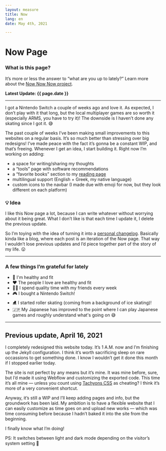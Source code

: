 ```yaml
---
layout: measure
title: Now
lang: en
date: May 4th, 2021

---
```

# Now Page

### What is this page?

It’s more or less the answer to “what are you up to lately?” Learn more about the [Now Now Now project](https://nownownow.com/about).

**Latest Update: {{ page.date }}**

***

I got a Nintendo Switch a couple of weeks ago and love it. As expected, I don’t play with it that long, but the local multiplayer games are so worth it (especially ARMS, you have to try it)! The downside is I haven’t done any skating since I got it. 😅

The past couple of weeks I’ve been making small improvements to this websites on a regular basis. It’s so much better than stressing over big redesigns! I’ve made peace with the fact it’s gonna be a constant WIP, and that’s freeing. Whenever I get an idea, I start building it. Right now I’m working on adding:
- a space for writing/sharing my thoughts
- a “tools” page with software recommendations
- a “favorite books” section to my [reading page](/reading)
- multilingual support (English + Greek, my native language)
- custom icons to the navbar (I made due with emoji for now, but they look different on each platform)

### 💡 Idea
I like this Now page a lot, because I can write whatever without worrying about it being great. What I don’t like is that each time I update it, I delete the previous update.

So I’m toying with the idea of turning it into a [personal changelog](https://brianlovin.com/writing/make-a-personal-changelog). Basically kinda like a blog, where each post is an iteration of the Now page. That way I wouldn’t lose previous updates and I’d piece together part of the story of my life. 😛

***

### A few things I’m grateful for lately

* 💚 I'm healthy and fit
* ❤️ The people I love are healthy and fit
* 👫👭 I spend quality time with my friends every week
* 🎮 I bought a Nintendo Switch!
* ⛸️ I started roller skating (coming from a background of ice skating)!
* 🇯🇵 My Japanese has improved to the point where I can play Japanese games and roughly understand what's going on 😅

***

## Previous update, April 16, 2021
I completely redesigned this website today. It’s 1 A.M. now and I’m finishing up the Jekyll configuration. I think it’s worth sacrificing sleep on rare occassions to get something done. I know I wouldn’t get it done this month if I stopped earlier today.

The site is not perfect by any means but it’s mine. It was mine before, sure, but I’d made it using Webflow and customizing the exported code. This time it’s all mine — unless you count using [Tachyons CSS](https://annafilou.com/now/tachyons.io) as cheating? I think it’s more of a very convenient shortcut.

Anyway, it’s still a WIP and I’ll keep adding pages and info, but the groundwork has been laid. My ambition is to have a flexible website that I can easily customize as time goes on and upload new works — which was time consuming before because I hadn’t baked it into the site from the beginning.

I finally know what I’m doing!

PS: It switches between light and dark mode depending on the visitor’s system setting 🧡